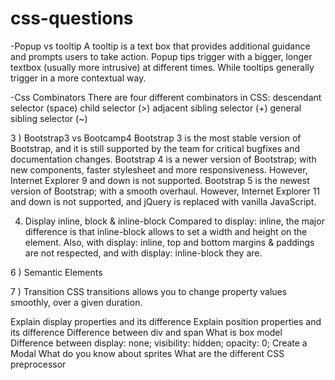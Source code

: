 # css-questions


-Popup vs tooltip
A tooltip is a text box that provides additional guidance and prompts users to take action. Popup tips trigger with a bigger, longer textbox (usually more intrusive) at different times. While tooltips generally trigger in a more contextual way.

-Css Combinators
There are four different combinators in CSS:
descendant selector (space)
child selector (>)
adjacent sibling selector (+)
general sibling selector (~)

3 ) Bootstrap3 vs Bootcamp4
Bootstrap 3 is the most stable version of Bootstrap, and it is still supported by the team for critical bugfixes and documentation changes.
Bootstrap 4 is a newer version of Bootstrap; with new components, faster stylesheet and more responsiveness. However, Internet Explorer 9 and down is not supported.
Bootstrap 5 is the newest version of Bootstrap; with a smooth overhaul. However, Internet Explorer 11 and down is not supported, and jQuery is replaced with vanilla JavaScript.

4) Display inline, block & inline-block
Compared to display: inline, the major difference is that inline-block allows to set a width and height on the element. Also, with display: inline, top and bottom margins & paddings are not respected, and with display: inline-block they are.

6 ) Semantic Elements

7 ) Transition
CSS transitions allows you to change property values smoothly, over a given duration.


Explain display properties and its difference
Explain position properties and its difference
Difference between div and span
What is box model
Difference between display: none; visibility: hidden; opacity: 0;
Create a Modal
What do you know about sprites
What are the different CSS preprocessor
